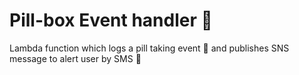 # Pill-box Event handler 💊
Lambda function which logs a pill taking event 💊 and publishes SNS message to alert user by SMS 📱

